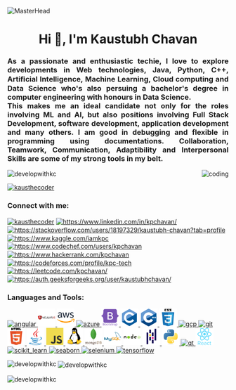 ![MasterHead](https://drive.google.com/uc?export=view&id=1jq4T12Nsv66c2uOfbtmJuvlIeeoRX067)

<h1 align="center">Hi 👋, I'm Kaustubh Chavan</h1>
<h3 align="justify">As a passionate and enthusiastic techie, I love to explore developments in Web technologies, Java, Python, C++, Artiﬁcial Intelligence, Machine Learning, Cloud computing and Data Science who's also persuing a bachelor's degree in computer engineering with honours in Data Science. <br>This makes me an ideal candidate not only for the roles involving ML and AI, but also positions involving Full Stack Development, software development, application development and many others. I am good in debugging and flexible in programming using documentations. Collaboration, Teamwork, Communication, Adaptibility and Interpersonal Skills are some of my strong tools in my belt.</h3>



<img align = "right" alt = "coding" src = "https://drive.google.com/uc?export=view&id=12-qyG9T6mUMWhsEtzRmt8Vc2ltR_uLNd">

<p align="left"> <img src="https://komarev.com/ghpvc/?username=developwithkc&label=Profile%20views&color=0e75b6&style=flat" alt="developwithkc" /> </p>

<p align="left"> <a href="https://twitter.com/kausthecoder" target="blank"><img src="https://img.shields.io/twitter/follow/kausthecoder?logo=twitter&style=for-the-badge" alt="kausthecoder" /></a> </p>

<h3 align="left">Connect with me:</h3>
<p align="left">
<a href="https://twitter.com/kausthecoder" target="blank"><img align="center" src="https://raw.githubusercontent.com/rahuldkjain/github-profile-readme-generator/master/src/images/icons/Social/twitter.svg" alt="kausthecoder" height="30" width="40" /></a>
<a href="https://linkedin.com/in/kpchavan/" target="blank"><img align="center" src="https://raw.githubusercontent.com/rahuldkjain/github-profile-readme-generator/master/src/images/icons/Social/linked-in-alt.svg" alt="https://www.linkedin.com/in/kpchavan/" height="30" width="40" /></a>
<a href="https://stackoverflow.com/users/18197329" target="blank"><img align="center" src="https://raw.githubusercontent.com/rahuldkjain/github-profile-readme-generator/master/src/images/icons/Social/stack-overflow.svg" alt="https://stackoverflow.com/users/18197329/kaustubh-chavan?tab=profile" height="30" width="40" /></a>
<a href="https://kaggle.com/iamkpc" target="blank"><img align="center" src="https://raw.githubusercontent.com/rahuldkjain/github-profile-readme-generator/master/src/images/icons/Social/kaggle.svg" alt="https://www.kaggle.com/iamkpc" height="30" width="40" /></a>
<a href="https://www.codechef.com/users/kpchavan" target="blank"><img align="center" src="https://cdn.jsdelivr.net/npm/simple-icons@3.1.0/icons/codechef.svg" alt="https://www.codechef.com/users/kpchavan" height="30" width="40" /></a>
<a href="https://www.hackerrank.com/kpchavan" target="blank"><img align="center" src="https://raw.githubusercontent.com/rahuldkjain/github-profile-readme-generator/master/src/images/icons/Social/hackerrank.svg" alt="https://www.hackerrank.com/kpchavan" height="30" width="40" /></a>
<a href="https://codeforces.com/profile/kpc-tech" target="blank"><img align="center" src="https://raw.githubusercontent.com/rahuldkjain/github-profile-readme-generator/master/src/images/icons/Social/codeforces.svg" alt="https://codeforces.com/profile/kpc-tech" height="30" width="40" /></a>
<a href="https://www.leetcode.com/kpchavan/" target="blank"><img align="center" src="https://raw.githubusercontent.com/rahuldkjain/github-profile-readme-generator/master/src/images/icons/Social/leet-code.svg" alt="https://leetcode.com/kpchavan/" height="30" width="40" /></a>
<a href="https://auth.geeksforgeeks.org/user/kaustubhchavan/" target="blank"><img align="center" src="https://raw.githubusercontent.com/rahuldkjain/github-profile-readme-generator/master/src/images/icons/Social/geeks-for-geeks.svg" alt="https://auth.geeksforgeeks.org/user/kaustubhchavan/" height="30" width="40" /></a>
</p>


<!-- - 🔭 I’m currently working on [](link)

- 🌱 I’m currently learning **this**

- 👯 I’m looking to collaborate on [this](link)

- 🤝 I’m looking for help with [this](link)

- 👨‍💻 All of my projects are available at [here](here)

- 💬 Ask me about **this**

- 📫 How to reach me **kpchavan2000@gmail.com**

- 📄 Know about my experiences [ResumeLink](ResumeLink)

- ⚡ Fun fact **Wikipedia is downloadable**

-->

<h3 align="left">Languages and Tools:</h3>
<p align="left"> <a href="https://angular.io" target="_blank" rel="noreferrer"> <img src="https://angular.io/assets/images/logos/angular/angular.svg" alt="angular" width="40" height="40"/> </a> <a href="https://angular.io" target="_blank" rel="noreferrer"> <img src="https://raw.githubusercontent.com/devicons/devicon/master/icons/angularjs/angularjs-original-wordmark.svg" alt="angularjs" width="40" height="40"/> </a> <a href="https://aws.amazon.com" target="_blank" rel="noreferrer"> <img src="https://raw.githubusercontent.com/devicons/devicon/master/icons/amazonwebservices/amazonwebservices-original-wordmark.svg" alt="aws" width="40" height="40"/> </a> <a href="https://azure.microsoft.com/en-in/" target="_blank" rel="noreferrer"> <img src="https://www.vectorlogo.zone/logos/microsoft_azure/microsoft_azure-icon.svg" alt="azure" width="40" height="40"/> </a> <a href="https://getbootstrap.com" target="_blank" rel="noreferrer"> <img src="https://raw.githubusercontent.com/devicons/devicon/master/icons/bootstrap/bootstrap-plain-wordmark.svg" alt="bootstrap" width="40" height="40"/> </a> <a href="https://www.cprogramming.com/" target="_blank" rel="noreferrer"> <img src="https://raw.githubusercontent.com/devicons/devicon/master/icons/c/c-original.svg" alt="c" width="40" height="40"/> </a> <a href="https://www.w3schools.com/cpp/" target="_blank" rel="noreferrer"> <img src="https://raw.githubusercontent.com/devicons/devicon/master/icons/cplusplus/cplusplus-original.svg" alt="cplusplus" width="40" height="40"/> </a> <a href="https://www.w3schools.com/css/" target="_blank" rel="noreferrer"> <img src="https://raw.githubusercontent.com/devicons/devicon/master/icons/css3/css3-original-wordmark.svg" alt="css3" width="40" height="40"/> </a> <a href="https://cloud.google.com" target="_blank" rel="noreferrer"> <img src="https://www.vectorlogo.zone/logos/google_cloud/google_cloud-icon.svg" alt="gcp" width="40" height="40"/> </a> <a href="https://git-scm.com/" target="_blank" rel="noreferrer"> <img src="https://www.vectorlogo.zone/logos/git-scm/git-scm-icon.svg" alt="git" width="40" height="40"/> </a> <a href="https://www.w3.org/html/" target="_blank" rel="noreferrer"> <img src="https://raw.githubusercontent.com/devicons/devicon/master/icons/html5/html5-original-wordmark.svg" alt="html5" width="40" height="40"/> </a> <a href="https://www.java.com" target="_blank" rel="noreferrer"> <img src="https://raw.githubusercontent.com/devicons/devicon/master/icons/java/java-original.svg" alt="java" width="40" height="40"/> </a> <a href="https://developer.mozilla.org/en-US/docs/Web/JavaScript" target="_blank" rel="noreferrer"> <img src="https://raw.githubusercontent.com/devicons/devicon/master/icons/javascript/javascript-original.svg" alt="javascript" width="40" height="40"/> </a> <a href="https://www.linux.org/" target="_blank" rel="noreferrer"> <img src="https://raw.githubusercontent.com/devicons/devicon/master/icons/linux/linux-original.svg" alt="linux" width="40" height="40"/> </a> <a href="https://www.mongodb.com/" target="_blank" rel="noreferrer"> <img src="https://raw.githubusercontent.com/devicons/devicon/master/icons/mongodb/mongodb-original-wordmark.svg" alt="mongodb" width="40" height="40"/> </a> <a href="https://www.mysql.com/" target="_blank" rel="noreferrer"> <img src="https://raw.githubusercontent.com/devicons/devicon/master/icons/mysql/mysql-original-wordmark.svg" alt="mysql" width="40" height="40"/> </a> <a href="https://nodejs.org" target="_blank" rel="noreferrer"> <img src="https://raw.githubusercontent.com/devicons/devicon/master/icons/nodejs/nodejs-original-wordmark.svg" alt="nodejs" width="40" height="40"/> </a> <a href="https://pandas.pydata.org/" target="_blank" rel="noreferrer"> <img src="https://raw.githubusercontent.com/devicons/devicon/2ae2a900d2f041da66e950e4d48052658d850630/icons/pandas/pandas-original.svg" alt="pandas" width="40" height="40"/> </a> <a href="https://www.python.org" target="_blank" rel="noreferrer"> <img src="https://raw.githubusercontent.com/devicons/devicon/master/icons/python/python-original.svg" alt="python" width="40" height="40"/> </a> <a href="https://www.qt.io/" target="_blank" rel="noreferrer"> <img src="https://upload.wikimedia.org/wikipedia/commons/0/0b/Qt_logo_2016.svg" alt="qt" width="40" height="40"/> </a> <a href="https://reactjs.org/" target="_blank" rel="noreferrer"> <img src="https://raw.githubusercontent.com/devicons/devicon/master/icons/react/react-original-wordmark.svg" alt="react" width="40" height="40"/> </a> <a href="https://scikit-learn.org/" target="_blank" rel="noreferrer"> <img src="https://upload.wikimedia.org/wikipedia/commons/0/05/Scikit_learn_logo_small.svg" alt="scikit_learn" width="40" height="40"/> </a> <a href="https://seaborn.pydata.org/" target="_blank" rel="noreferrer"> <img src="https://seaborn.pydata.org/_images/logo-mark-lightbg.svg" alt="seaborn" width="40" height="40"/> </a> <a href="https://www.selenium.dev" target="_blank" rel="noreferrer"> <img src="https://raw.githubusercontent.com/detain/svg-logos/780f25886640cef088af994181646db2f6b1a3f8/svg/selenium-logo.svg" alt="selenium" width="40" height="40"/> </a> <a href="https://www.tensorflow.org" target="_blank" rel="noreferrer"> <img src="https://www.vectorlogo.zone/logos/tensorflow/tensorflow-icon.svg" alt="tensorflow" width="40" height="40"/> </a> </p>

<p><img align="left" src="https://github-readme-stats.vercel.app/api/top-langs?username=developwithkc&show_icons=true&locale=en&layout=compact" alt="developwithkc" /></p>

<p>&nbsp;<img align="center" src="https://github-readme-stats.vercel.app/api?username=developwithkc&show_icons=true&locale=en" alt="developwithkc" /></p>

<p><img align="center" src="https://github-readme-streak-stats.herokuapp.com/?user=developwithkc&" alt="developwithkc" /></p>
